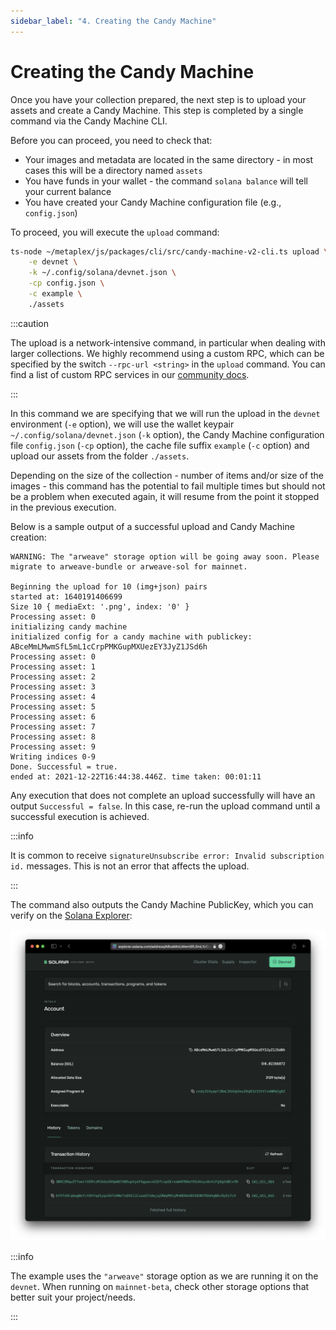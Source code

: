 ```yaml
---
sidebar_label: "4. Creating the Candy Machine"
---
```

# Creating the Candy Machine

Once you have your collection prepared, the next step is to upload your assets and create a Candy Machine. This step is completed by a single command via the Candy Machine CLI.

Before you can proceed, you need to check that:

- Your images and metadata are located in the same directory - in most cases this will be a directory named `assets`
- You have funds in your wallet - the command `solana balance` will tell your current balance
- You have created your Candy Machine configuration file (e.g., `config.json`)

To proceed, you will execute the `upload` command:

```bash
ts-node ~/metaplex/js/packages/cli/src/candy-machine-v2-cli.ts upload \
    -e devnet \
    -k ~/.config/solana/devnet.json \
    -cp config.json \
    -c example \
    ./assets
```

:::caution

The upload is a network-intensive command, in particular when dealing with larger collections. We highly recommend using a custom RPC, which can be specified by the switch `--rpc-url <string>` in the `upload` command. You can find a list of custom RPC services in our [community docs](../community.md#RPC).

:::

In this command we are specifying that we will run the upload in the `devnet` environment (`-e` option), we will use the wallet keypair `~/.config/solana/devnet.json` (`-k` option), the Candy Machine configuration file `config.json` (`-cp` option), the cache file suffix `example` (`-c` option) and upload our assets from the folder `./assets`.

Depending on the size of the collection - number of items and/or size of the images - this command has the potential to fail multiple times but should not be a problem when executed again, it will resume from the point it stopped in the previous execution.

Below is a sample output of a successful upload and Candy Machine creation:

```
WARNING: The "arweave" storage option will be going away soon. Please migrate to arweave-bundle or arweave-sol for mainnet.

Beginning the upload for 10 (img+json) pairs
started at: 1640191406699
Size 10 { mediaExt: '.png', index: '0' }
Processing asset: 0
initializing candy machine
initialized config for a candy machine with publickey: ABceMmLMwmSfL5mL1cCrpPMKGupMXUezEY3JyZ1JSd6h
Processing asset: 0
Processing asset: 1
Processing asset: 2
Processing asset: 3
Processing asset: 4
Processing asset: 5
Processing asset: 6
Processing asset: 7
Processing asset: 8
Processing asset: 9
Writing indices 0-9
Done. Successful = true.
ended at: 2021-12-22T16:44:38.446Z. time taken: 00:01:11
```
Any execution that does not complete an upload successfully will have an output `Successful = false`. In this case, re-run the upload command until a successful execution is achieved.

:::info

It is common to receive `signatureUnsubscribe error: Invalid subscription id.` messages. This is not an error that affects the upload.

:::

The command also outputs the Candy Machine PublicKey, which you can verify on the [Solana Explorer](https://explorer.solana.com):

![Solana Explorer](./solana-explorer.png)

:::info

The example uses the `"arweave"` storage option as we are running it on the `devnet`. When running on `mainnet-beta`, check other storage options that better suit your project/needs.

:::
